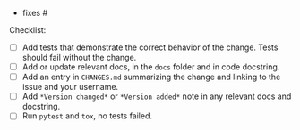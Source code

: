 <!--
For features and bug fixes, before opening a PR, please open an issue describing
the bug or feature the PR will address. You can skip this step if it's a typo fix.

Replace this comment with a description of the change. Describe how it
addresses the linked issue.
-->

<!--
Link to relevant issues or previous PRs, one per line. Use "fixes" to
automatically close an issue.
-->

- fixes #<issue number>

<!--
If needed, ensure each step in the checklist below is complete. If only docs were changed, these aren't relevant and can be removed.
-->

Checklist:

- [ ] Add tests that demonstrate the correct behavior of the change. Tests should fail without the change.
- [ ] Add or update relevant docs, in the `docs` folder and in code docstring.
- [ ] Add an entry in `CHANGES.md` summarizing the change and linking to the issue and your username.
- [ ] Add `*Version changed*` or `*Version added*` note in any relevant docs and docstring.
- [ ] Run `pytest` and `tox`, no tests failed.
